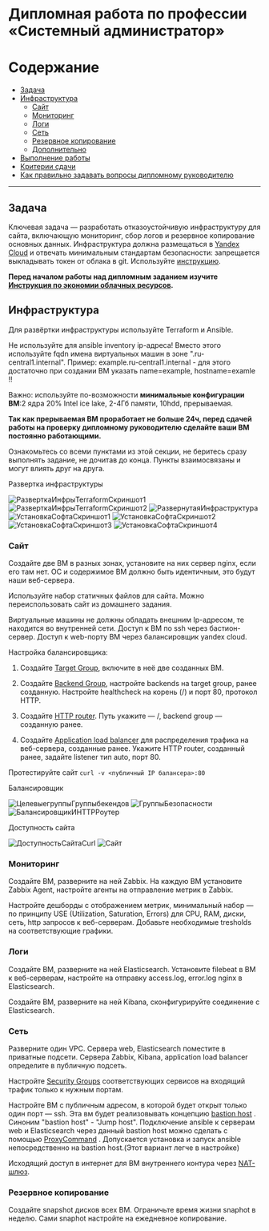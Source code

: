
#  Дипломная работа по профессии «Системный администратор»

Содержание
==========
* [Задача](#Задача)
* [Инфраструктура](#Инфраструктура)
    * [Сайт](#Сайт)
    * [Мониторинг](#Мониторинг)
    * [Логи](#Логи)
    * [Сеть](#Сеть)
    * [Резервное копирование](#Резервное-копирование)
    * [Дополнительно](#Дополнительно)
* [Выполнение работы](#Выполнение-работы)
* [Критерии сдачи](#Критерии-сдачи)
* [Как правильно задавать вопросы дипломному руководителю](#Как-правильно-задавать-вопросы-дипломному-руководителю) 

---------

## Задача
Ключевая задача — разработать отказоустойчивую инфраструктуру для сайта, включающую мониторинг, сбор логов и резервное копирование основных данных. Инфраструктура должна размещаться в [Yandex Cloud](https://cloud.yandex.com/) и отвечать минимальным стандартам безопасности: запрещается выкладывать токен от облака в git. Используйте [инструкцию](https://cloud.yandex.ru/docs/tutorials/infrastructure-management/terraform-quickstart#get-credentials).

**Перед началом работы над дипломным заданием изучите [Инструкция по экономии облачных ресурсов](https://github.com/netology-code/devops-materials/blob/master/cloudwork.MD).**

## Инфраструктура
Для развёртки инфраструктуры используйте Terraform и Ansible.  

Не используйте для ansible inventory ip-адреса! Вместо этого используйте fqdn имена виртуальных машин в зоне ".ru-central1.internal". Пример: example.ru-central1.internal  - для этого достаточно при создании ВМ указать name=example, hostname=examle !! 

Важно: используйте по-возможности **минимальные конфигурации ВМ**:2 ядра 20% Intel ice lake, 2-4Гб памяти, 10hdd, прерываемая. 

**Так как прерываемая ВМ проработает не больше 24ч, перед сдачей работы на проверку дипломному руководителю сделайте ваши ВМ постоянно работающими.**

Ознакомьтесь со всеми пунктами из этой секции, не беритесь сразу выполнять задание, не дочитав до конца. Пункты взаимосвязаны и могут влиять друг на друга.

Развертка инфраструктуры

![РазверткаИнфрыTerraformСкриншот1](https://github.com/Easyjetz/diplom-project/blob/main/screen/%D0%A0%D0%B0%D0%B7%D0%B2%D0%B5%D1%80%D1%82%D0%BA%D0%B0%D0%98%D0%BD%D1%84%D1%80%D1%8BTerraform%D0%A1%D0%BA%D1%80%D0%B8%D0%BD%D1%88%D0%BE%D1%821.png)
![РазверткаИнфрыTerraformСкриншот2](https://github.com/Easyjetz/diplom-project/blob/main/screen/%D0%A0%D0%B0%D0%B7%D0%B2%D0%B5%D1%80%D1%82%D0%BA%D0%B0%D0%98%D0%BD%D1%84%D1%80%D1%8BTerraform%D0%A1%D0%BA%D1%80%D0%B8%D0%BD%D1%88%D0%BE%D1%822.png)
![РазвернутаяИнфраструктура](https://github.com/Easyjetz/diplom-project/blob/main/screen/%D0%A0%D0%B0%D0%B7%D0%B2%D0%B5%D1%80%D0%BD%D1%83%D1%82%D0%B0%D1%8F%D0%98%D0%BD%D1%84%D1%80%D0%B0%D1%81%D1%82%D1%80%D1%83%D0%BA%D1%82%D1%83%D1%80%D0%B0.png)
![УстановкаСофтаСкриншот1](https://github.com/Easyjetz/diplom-project/blob/main/screen/%D0%A3%D1%81%D1%82%D0%B0%D0%BD%D0%BE%D0%B2%D0%BA%D0%B0%D0%A1%D0%BE%D1%84%D1%82%D0%B0%D0%A1%D0%BA%D1%80%D0%B8%D0%BD%D1%88%D0%BE%D1%821.png)
![УстановкаСофтаСкриншот2](https://github.com/Easyjetz/diplom-project/blob/main/screen/%D0%A3%D1%81%D1%82%D0%B0%D0%BD%D0%BE%D0%B2%D0%BA%D0%B0%D0%A1%D0%BE%D1%84%D1%82%D0%B0%D0%A1%D0%BA%D1%80%D0%B8%D0%BD%D1%88%D0%BE%D1%822.png)
![УстановкаСофтаСкриншот3](https://github.com/Easyjetz/diplom-project/blob/main/screen/%D0%A3%D1%81%D1%82%D0%B0%D0%BD%D0%BE%D0%B2%D0%BA%D0%B0%D0%A1%D0%BE%D1%84%D1%82%D0%B0%D0%A1%D0%BA%D1%80%D0%B8%D1%88%D0%BE%D1%823.png)
![УстановкаСофтаСкриншот4](https://github.com/Easyjetz/diplom-project/blob/main/screen/%D0%A3%D1%81%D1%82%D0%B0%D0%BD%D0%BE%D0%B2%D0%BA%D0%B0%D0%A1%D0%BE%D1%84%D1%82%D0%B0%D0%A1%D0%BA%D1%80%D0%B8%D0%BD%D1%88%D0%BE%D1%824.png)



### Сайт
Создайте две ВМ в разных зонах, установите на них сервер nginx, если его там нет. ОС и содержимое ВМ должно быть идентичным, это будут наши веб-сервера.

Используйте набор статичных файлов для сайта. Можно переиспользовать сайт из домашнего задания.

Виртуальные машины не должны обладать внешним Ip-адресом, те находится во внутренней сети. Доступ к ВМ по ssh через бастион-сервер. Доступ к web-порту ВМ через балансировщик yandex cloud.

Настройка балансировщика:

1. Создайте [Target Group](https://cloud.yandex.com/docs/application-load-balancer/concepts/target-group), включите в неё две созданных ВМ.

2. Создайте [Backend Group](https://cloud.yandex.com/docs/application-load-balancer/concepts/backend-group), настройте backends на target group, ранее созданную. Настройте healthcheck на корень (/) и порт 80, протокол HTTP.

3. Создайте [HTTP router](https://cloud.yandex.com/docs/application-load-balancer/concepts/http-router). Путь укажите — /, backend group — созданную ранее.

4. Создайте [Application load balancer](https://cloud.yandex.com/en/docs/application-load-balancer/) для распределения трафика на веб-сервера, созданные ранее. Укажите HTTP router, созданный ранее, задайте listener тип auto, порт 80.

Протестируйте сайт
`curl -v <публичный IP балансера>:80` 

Балансировщик 

![ЦелевыегруппыГруппыбекендов](https://github.com/Easyjetz/diplom-project/blob/main/screen/%D0%A6%D0%B5%D0%BB%D0%B5%D0%B2%D1%8B%D0%B5%D0%B3%D1%80%D1%83%D0%BF%D0%BF%D1%8B%D0%93%D1%80%D1%83%D0%BF%D0%BF%D1%8B%D0%B1%D0%B5%D0%BA%D0%B5%D0%BD%D0%B4%D0%BE%D0%B2.png)
![ГруппыБезопасности](https://github.com/Easyjetz/diplom-project/blob/main/screen/%D0%93%D1%80%D1%83%D0%BF%D0%BF%D1%8B%D0%91%D0%B5%D0%B7%D0%BE%D0%BF%D0%B0%D1%81%D0%BD%D0%BE%D1%81%D1%82%D0%B8.png)
![БалансировщикИHTTPРоутер](https://github.com/Easyjetz/diplom-project/blob/main/screen/%D0%91%D0%B0%D0%BB%D0%B0%D0%BD%D1%81%D0%B8%D1%80%D0%BE%D0%B2%D1%89%D0%B8%D0%BA%D0%98HTTP%D0%A0%D0%BE%D1%83%D1%82%D0%B5%D1%80.png)

Доступность сайта

![ДоступностьСайтаCurl](https://github.com/Easyjetz/diplom-project/blob/main/screen/%D0%94%D0%BE%D1%81%D1%82%D1%83%D0%BF%D0%BD%D0%BE%D1%81%D1%82%D1%8C%D0%A1%D0%B0%D0%B9%D1%82%D0%B0Curl.png)
![Сайт](https://github.com/Easyjetz/diplom-project/blob/main/screen/%D0%A1%D0%B0%D0%B9%D1%82.png)


### Мониторинг
Создайте ВМ, разверните на ней Zabbix. На каждую ВМ установите Zabbix Agent, настройте агенты на отправление метрик в Zabbix. 

Настройте дешборды с отображением метрик, минимальный набор — по принципу USE (Utilization, Saturation, Errors) для CPU, RAM, диски, сеть, http запросов к веб-серверам. Добавьте необходимые tresholds на соответствующие графики.

### Логи
Cоздайте ВМ, разверните на ней Elasticsearch. Установите filebeat в ВМ к веб-серверам, настройте на отправку access.log, error.log nginx в Elasticsearch.

Создайте ВМ, разверните на ней Kibana, сконфигурируйте соединение с Elasticsearch.

### Сеть
Разверните один VPC. Сервера web, Elasticsearch поместите в приватные подсети. Сервера Zabbix, Kibana, application load balancer определите в публичную подсеть.

Настройте [Security Groups](https://cloud.yandex.com/docs/vpc/concepts/security-groups) соответствующих сервисов на входящий трафик только к нужным портам.

Настройте ВМ с публичным адресом, в которой будет открыт только один порт — ssh.  Эта вм будет реализовывать концепцию  [bastion host]( https://cloud.yandex.ru/docs/tutorials/routing/bastion) . Синоним "bastion host" - "Jump host". Подключение  ansible к серверам web и Elasticsearch через данный bastion host можно сделать с помощью  [ProxyCommand](https://docs.ansible.com/ansible/latest/network/user_guide/network_debug_troubleshooting.html#network-delegate-to-vs-proxycommand) . Допускается установка и запуск ansible непосредственно на bastion host.(Этот вариант легче в настройке)

Исходящий доступ в интернет для ВМ внутреннего контура через [NAT-шлюз](https://yandex.cloud/ru/docs/vpc/operations/create-nat-gateway).

### Резервное копирование
Создайте snapshot дисков всех ВМ. Ограничьте время жизни snaphot в неделю. Сами snaphot настройте на ежедневное копирование.



